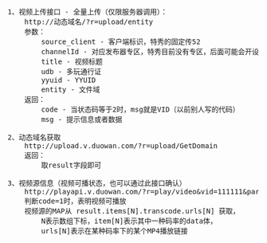 <pre>

1、视频上传接口 - 全量上传（仅限服务器调用）：
    http://动态域名/?r=upload/entity
    参数：
        source_client - 客户端标识，特秀的固定传52
        channelId - 对应发布器专区，特秀目前没有专区，后面可能会开设专区，暂时传 texiu
        title - 视频标题
        udb - 多玩通行证
        yyuid - YYUID
        entity - 文件域
    返回：
        code - 当状态码等于2时，msg就是VID（以前别人写的代码）
        msg - 提示信息或者数据
    
2、动态域名获取
    http://upload.v.duowan.com/?r=upload/GetDomain
    返回：
        取result字段即可
    
3、视频源信息（视频可播状态，也可以通过此接口确认）
    http://playapi.v.duowan.com/?r=play/video&vid=111111&partner=dw
    判断code=1时，表明视频可播放
    视频源的MAP从 result.items[N].transcode.urls[N] 获取， 
        N表示数组下标，item[N]表示其中一种码率的data体，
        urls[N]表示在某种码率下的某个MP4播放链接


</pre>